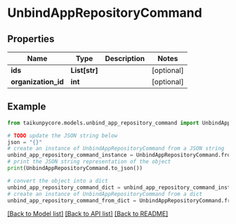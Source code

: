 # UnbindAppRepositoryCommand


## Properties

Name | Type | Description | Notes
------------ | ------------- | ------------- | -------------
**ids** | **List[str]** |  | [optional] 
**organization_id** | **int** |  | [optional] 

## Example

```python
from taikunpycore.models.unbind_app_repository_command import UnbindAppRepositoryCommand

# TODO update the JSON string below
json = "{}"
# create an instance of UnbindAppRepositoryCommand from a JSON string
unbind_app_repository_command_instance = UnbindAppRepositoryCommand.from_json(json)
# print the JSON string representation of the object
print(UnbindAppRepositoryCommand.to_json())

# convert the object into a dict
unbind_app_repository_command_dict = unbind_app_repository_command_instance.to_dict()
# create an instance of UnbindAppRepositoryCommand from a dict
unbind_app_repository_command_from_dict = UnbindAppRepositoryCommand.from_dict(unbind_app_repository_command_dict)
```
[[Back to Model list]](../README.md#documentation-for-models) [[Back to API list]](../README.md#documentation-for-api-endpoints) [[Back to README]](../README.md)


